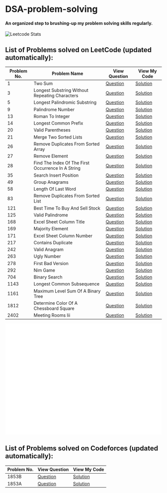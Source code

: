 # DSA-problem-solving

#### An organized step to brushing-up my problem solving skills regularly.

![Leetcode Stats](https://leetcard.jacoblin.cool/sushanthkumar78)

## List of Problems solved on LeetCode (updated automatically):

| Problem No. | Problem Name                                       | View Question                                                                                 | View My Code                                                                    |
| ----------- | -------------------------------------------------- | --------------------------------------------------------------------------------------------- | ------------------------------------------------------------------------------- |
| 1           | Two Sum                                            | [Question](https://leetcode.com/problems/two-sum/)                                            | [Solution](./Leetcode/1.two-sum.py)                                             |
| 3           | Longest Substring Without Repeating Characters     | [Question](https://leetcode.com/problems/longest-substring-without-repeating-characters/)     | [Solution](./Leetcode/3.longest-substring-without-repeating-characters.py)      |
| 5           | Longest Palindromic Substring                      | [Question](https://leetcode.com/problems/longest-palindromic-substring/)                      | [Solution](./Leetcode/5.longest-palindromic-substring.py)                       |
| 9           | Palindrome Number                                  | [Question](https://leetcode.com/problems/palindrome-number/)                                  | [Solution](./Leetcode/9.palindrome-number.py)                                   |
| 13          | Roman To Integer                                   | [Question](https://leetcode.com/problems/roman-to-integer/)                                   | [Solution](./Leetcode/13.roman-to-integer.py)                                   |
| 14          | Longest Common Prefix                              | [Question](https://leetcode.com/problems/longest-common-prefix/)                              | [Solution](./Leetcode/14.longest-common-prefix.py)                              |
| 20          | Valid Parentheses                                  | [Question](https://leetcode.com/problems/valid-parentheses/)                                  | [Solution](./Leetcode/20.valid-parentheses.py)                                  |
| 21          | Merge Two Sorted Lists                             | [Question](https://leetcode.com/problems/merge-two-sorted-lists/)                             | [Solution](./Leetcode/21.merge-two-sorted-lists.py)                             |
| 26          | Remove Duplicates From Sorted Array                | [Question](https://leetcode.com/problems/remove-duplicates-from-sorted-array/)                | [Solution](./Leetcode/26.remove-duplicates-from-sorted-array.py)                |
| 27          | Remove Element                                     | [Question](https://leetcode.com/problems/remove-element/)                                     | [Solution](./Leetcode/27.remove-element.py)                                     |
| 28          | Find The Index Of The First Occurrence In A String | [Question](https://leetcode.com/problems/find-the-index-of-the-first-occurrence-in-a-string/) | [Solution](./Leetcode/28.find-the-index-of-the-first-occurrence-in-a-string.py) |
| 35          | Search Insert Position                             | [Question](https://leetcode.com/problems/search-insert-position/)                             | [Solution](./Leetcode/35.search-insert-position.py)                             |
| 49          | Group Anagrams                                     | [Question](https://leetcode.com/problems/group-anagrams/)                                     | [Solution](./Leetcode/49.group-anagrams.py)                                     |
| 58          | Length Of Last Word                                | [Question](https://leetcode.com/problems/length-of-last-word/)                                | [Solution](./Leetcode/58.length-of-last-word.py)                                |
| 83          | Remove Duplicates From Sorted List                 | [Question](https://leetcode.com/problems/remove-duplicates-from-sorted-list/)                 | [Solution](./Leetcode/83.remove-duplicates-from-sorted-list.py)                 |
| 121         | Best Time To Buy And Sell Stock                    | [Question](https://leetcode.com/problems/best-time-to-buy-and-sell-stock/)                    | [Solution](./Leetcode/121.best-time-to-buy-and-sell-stock.py)                   |
| 125         | Valid Palindrome                                   | [Question](https://leetcode.com/problems/valid-palindrome/)                                   | [Solution](./Leetcode/125.valid-palindrome.py)                                  |
| 168         | Excel Sheet Column Title                           | [Question](https://leetcode.com/problems/excel-sheet-column-title/)                           | [Solution](./Leetcode/168.excel-sheet-column-title.py)                          |
| 169         | Majority Element                                   | [Question](https://leetcode.com/problems/majority-element/)                                   | [Solution](./Leetcode/169.majority-element.py)                                  |
| 171         | Excel Sheet Column Number                          | [Question](https://leetcode.com/problems/excel-sheet-column-number/)                          | [Solution](./Leetcode/171.excel-sheet-column-number.py)                         |
| 217         | Contains Duplicate                                 | [Question](https://leetcode.com/problems/contains-duplicate/)                                 | [Solution](./Leetcode/217.contains-duplicate.py)                                |
| 242         | Valid Anagram                                      | [Question](https://leetcode.com/problems/valid-anagram/)                                      | [Solution](./Leetcode/242.valid-anagram.py)                                     |
| 263         | Ugly Number                                        | [Question](https://leetcode.com/problems/ugly-number/)                                        | [Solution](./Leetcode/263.ugly-number.py)                                       |
| 278         | First Bad Version                                  | [Question](https://leetcode.com/problems/first-bad-version/)                                  | [Solution](./Leetcode/278.first-bad-version.py)                                 |
| 292         | Nim Game                                           | [Question](https://leetcode.com/problems/nim-game/)                                           | [Solution](./Leetcode/292.nim-game.py)                                          |
| 704         | Binary Search                                      | [Question](https://leetcode.com/problems/binary-search/)                                      | [Solution](./Leetcode/704.binary-search.py)                                     |
| 1143        | Longest Common Subsequence                         | [Question](https://leetcode.com/problems/longest-common-subsequence/)                         | [Solution](./Leetcode/1143.longest-common-subsequence.py)                       |
| 1161        | Maximum Level Sum Of A Binary Tree                 | [Question](https://leetcode.com/problems/maximum-level-sum-of-a-binary-tree/)                 | [Solution](./Leetcode/1161.maximum-level-sum-of-a-binary-tree.py)               |
| 1812        | Determine Color Of A Chessboard Square             | [Question](https://leetcode.com/problems/determine-color-of-a-chessboard-square/)             | [Solution](./Leetcode/1812.determine-color-of-a-chessboard-square.py)           |
| 2402        | Meeting Rooms Iii                                  | [Question](https://leetcode.com/problems/meeting-rooms-iii/)                                  | [Solution](./Leetcode/2402.meeting-rooms-iii.py)                                |

![](https://raw.githubusercontent.com/sushantjha78/cf-stats/main/output/light_card.svg#gh-dark-mode-only)

## List of Problems solved on Codeforces (updated automatically):

| Problem No. | View Question                                             | View My Code                      |
| ----------- | --------------------------------------------------------- | --------------------------------- |
| 1853B       | [Question](https://codeforces.com/contest/1853/problem/B) | [Solution](./Codeforces/1853B.py) |
| 1853A       | [Question](https://codeforces.com/contest/1853/problem/A) | [Solution](./Codeforces/1853A.py) |
